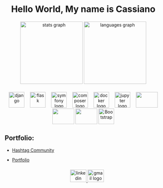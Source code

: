 <h1 align="center">Hello World, My name is Cassiano</h1>

###

<div align="center">
  <img src="https://github-readme-stats.vercel.app/api?username=CassianoOliveira23&hide_title=false&hide_rank=false&show_icons=true&include_all_commits=true&count_private=true&disable_animations=false&theme=great-gatsby&locale=en&hide_border=false&order=1" height="200" alt="stats graph"/>
  <img src="https://github-readme-stats.vercel.app/api/top-langs?username=CassianoOliveira23&locale=en&hide_title=false&layout=compact&card_width=320&langs_count=15&theme=great-gatsby&hide_border=false&order=2" height="200" alt="languages graph"  />

</div>

###

<p align="left"></p>

###

<!--<h2 align="left">I code with</h2>

###

<div align="left">
  <img src="https://cdn.jsdelivr.net/gh/devicons/devicon/icons/html5/html5-original.svg" width="50" height="50" alt="html5 logo"  />
  <img width="10" />
  <img src="https://cdn.jsdelivr.net/gh/devicons/devicon/icons/css3/css3-original.svg" width="50" height="50" alt="css3 logo"  />
  <img width="10" />
  <img src="https://cdn.jsdelivr.net/gh/devicons/devicon/icons/javascript/javascript-original.svg" width="50" height="50" alt="javascript logo"  />
  <img width="10" />
  <img src="https://cdn.jsdelivr.net/gh/devicons/devicon/icons/python/python-original.svg" width="50" height="50" alt="python logo"  />
  <img width="10" />
  <img src="https://cdn.jsdelivr.net/gh/devicons/devicon/icons/php/php-original.svg" width="50" height="50" alt="php logo"  />
  <img width="10" />
  <img src="https://cdn.jsdelivr.net/gh/devicons/devicon/icons/csharp/csharp-original.svg" width="50" height="50" alt="csharp logo"  />
  <img width="10" />
  <img src="https://cdn.jsdelivr.net/gh/devicons/devicon/icons/c/c-original.svg" width="50" height="50" alt="csharp logo"  />

</div>-->

###

<div align="center">
  <img src="https://cdn.worldvectorlogo.com/logos/django.svg" alt="django" width="50" height="50"/>
  <img width="10" />
  <img src="https://www.vectorlogo.zone/logos/pocoo_flask/pocoo_flask-icon.svg" alt="flask" width="50" height="50"/> 
  <img width="10" />
  <img src="https://cdn.jsdelivr.net/gh/devicons/devicon/icons/symfony/symfony-original.svg" width="50" height="50" alt="symfony logo"  />
  <img width="10" />
  <img src="https://cdn.jsdelivr.net/gh/devicons/devicon/icons/composer/composer-original.svg" width="50" height="50" alt="composer logo"  />
  <img width="10" />
  <img src="https://cdn.jsdelivr.net/gh/devicons/devicon/icons/docker/docker-original.svg" width="50" height="50" alt="docker logo"  />
  <img width="10" />
  <img src="https://cdn.jsdelivr.net/gh/devicons/devicon/icons/jupyter/jupyter-original.svg" width="50" height="50" alt="jupyter logo"  />
  <img width="10" />
  <img src="https://cdn.jsdelivr.net/gh/devicons/devicon@latest/icons/mysql/mysql-original.svg" align="left center" width="70" height="50"/>
  <img src="https://cdn.jsdelivr.net/gh/devicons/devicon@latest/icons/postgresql/postgresql-original.svg" align="left center" width="70" height="50"/>
  <img src="https://cdn.jsdelivr.net/gh/devicons/devicon@latest/icons/sqlite/sqlite-original.svg" align="left center" width="70" height="50"/>
  <img   width="50" height="50" title="Bootstrap" src="https://cdn.jsdelivr.net/gh/devicons/devicon/icons/bootstrap/bootstrap-original.svg">
</div>

  

###
</div>

###

<!-- Portfolio -->
## Portfolio:
- [Hashtag Community](https://github.com/CassianoOliveira23/Hashtag-community.git)
- [Portfolio](https://portfolio-frontend-dusky-two.vercel.app/)




  ###

  <div align="center">
  <a href="https://www.linkedin.com/in/cassiano-oliveira-074950a7/" target="_blank">
    <img src="https://raw.githubusercontent.com/maurodesouza/profile-readme-generator/master/src/assets/icons/social/linkedin/default.svg" width="52" height="40" alt="linkedin logo"  />
  </a>
  <a href = "mailto:cassiano.borba@rede.ulbra.br" target="_blank">
    <img src="https://raw.githubusercontent.com/maurodesouza/profile-readme-generator/master/src/assets/icons/social/gmail/default.svg" width="52" height="40" alt="gmail logo"  />
  </a>
 </div>
 



